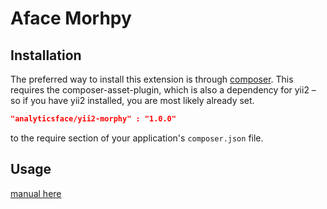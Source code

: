 Aface Morhpy
============


Installation
------------
The preferred way to install this extension is through [composer](http://getcomposer.org/download/). This requires the 
composer-asset-plugin, which is also a dependency for yii2 – so if you have yii2 installed, you are most likely already 
set.


```json
"analyticsface/yii2-morphy" : "1.0.0"
```

to the require section of your application's `composer.json` file.

Usage
-----

[manual here](http://phpmorphy.sourceforge.net/dokuwiki/manual)